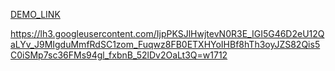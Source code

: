 [DEMO_LINK](https://ernestofernandezua.github.io/react-basic-02-test/)

https://lh3.googleusercontent.com/IjpPKSJlHwjtevN0R3E_IGI5G46D2eU12QaLYv_J9MIgduMmfRdSC1zom_Fuqwz8FB0ETXHYoIHBf8hTh3oyJZS82Qis5C0iSMp7sc36FMs94gl_fxbnB_52lDv2OaLt3Q=w1712